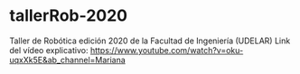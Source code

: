 # tallerRob-2020
Taller de Robótica edición 2020 de la Facultad de Ingeniería (UDELAR)
Link del vídeo explicativo: https://www.youtube.com/watch?v=oku-uqxXk5E&ab_channel=Mariana
